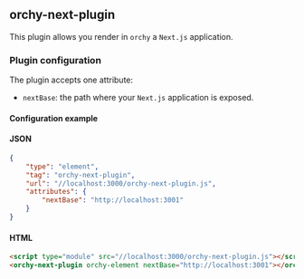 ## orchy-next-plugin

This plugin allows you render in `orchy` a `Next.js` application.

### Plugin configuration

The plugin accepts one attribute:
- `nextBase`: the path where your `Next.js` application is exposed.

#### Configuration example

#### JSON

```json
{
    "type": "element",
    "tag": "orchy-next-plugin",
    "url": "//localhost:3000/orchy-next-plugin.js",
    "attributes": {
        "nextBase": "http://localhost:3001"
    }
}
```

#### HTML

```html
<script type="module" src="//localhost:3000/orchy-next-plugin.js"></script>
<orchy-next-plugin orchy-element nextBase="http://localhost:3001"></orchy-next-plugin>
```